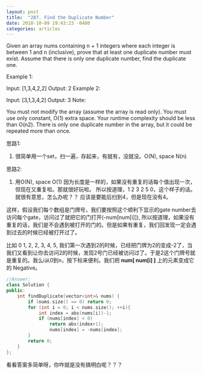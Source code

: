 ```yaml
---
layout: post
title:  "287. Find the Duplicate Number"
date: 2018-10-09 19:43:23 -0400
categories: articles
---
```

Given an array nums containing n + 1 integers where each integer is between 1 and n (inclusive), prove that at least one duplicate number must exist. Assume that there is only one duplicate number, find the duplicate one.

Example 1:

Input: [1,3,4,2,2]
Output: 2
Example 2:

Input: [3,1,3,4,2]
Output: 3
Note:

You must not modify the array (assume the array is read only).
You must use only constant, O(1) extra space.
Your runtime complexity should be less than O(n2).
There is only one duplicate number in the array, but it could be repeated more than once.

思路1:
1. 很简单用一个set，扫一遍，存起来，有就有，没就没。O(N), space N(n)

思路2:
1. 用O(N), space O(1)
因为长度是一样的，如果没有重复的话每个值出现一次，但现在又重复啦。那就很好玩啦。
所以按道理，1 2 3 2 5 0，这个样子的话。就很有意思，怎么办呢？？ 应该是要能后扫到4，但是现在没有4。

这样，假设我们每个数组是门牌号，我们要按照这个顺利下显示的gate number去访问每个gate，访问过了就把它的门打开(-num[num[i]]), 所以按道理，如果没有重复的话，我们是不会遇到被打开的门的。但是如果有重复，我们回发现一定会遇到过去的时候已经被打开过了。

比如 0  1, 2, 2, 3, 4, 5, 我们第一次遇到2的时候，已经把门牌为2的变成-2了，当我们又看到让你去访问2的时候，发现2号门已经被访问过了。于是2这个门牌号就是重复的。我么i从0到n，按下标来便利。我们把 __num[ num[i] ]__ 上的元素变成它的 Negative。

```c++
//Answer:
class Solution {
public:
    int findDuplicate(vector<int>& nums) {
		if (nums.size() == 0) return 0;
		for (int i = 0; i < nums.size(); ++i){
			int index = abs(nums[i])-1;
			if (nums[index] < 0)
            	return abs(index+1);
            	nums[index] = -nums[index];
		}
		return 0;
    }
};
```
看看答案多简单呀，你咋就是没有搞明白呢？？？
